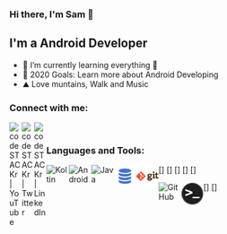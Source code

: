 ### Hi there, I'm Sam 👋

## I'm a Android Developer

- 🌱 I’m currently learning everything 🤣
- 🥅 2020 Goals: Learn more about Android Developing
- ⛰️ Love muntains, Walk and Music

### Connect with me:

[<img align="left" alt="codeSTACKr | YouTube" width="22px" src="https://cdn.jsdelivr.net/npm/simple-icons@v3/icons/whatsapp.svg" />][whatsapp]
[<img align="left" alt="codeSTACKr | Twitter" width="22px" src="https://cdn.jsdelivr.net/npm/simple-icons@v3/icons/telegram.svg" />][telegram]
[<img align="left" alt="codeSTACKr | LinkedIn" width="22px" src="https://cdn.jsdelivr.net/npm/simple-icons@v3/icons/linkedin.svg" />][linkedin]

<br />

### Languages and Tools:

[<img align="left" alt="Koltin" width="40px" src="https://ih1.redbubble.net/image.956420749.2653/flat,750x,075,f-pad,750x1000,f8f8f8.jpg" />]
[<img align="left" alt="Android" width="40px" src="https://upload.wikimedia.org/wikipedia/commons/thumb/3/3e/Android_logo_2019.png/479px-Android_logo_2019.png" />]
[<img align="left" alt="Java" width="40px" src="https://media.proglib.io/posts/2021/04/07/2764e33c74fe89a726a09e4a001d5cd1.jpg" />]
[<img align="left" alt="SQL" width="40px" src="https://raw.githubusercontent.com/github/explore/80688e429a7d4ef2fca1e82350fe8e3517d3494d/topics/sql/sql.png" />]
[<img align="left" alt="Git" width="40px" src="https://raw.githubusercontent.com/github/explore/80688e429a7d4ef2fca1e82350fe8e3517d3494d/topics/git/git.png" />]

[<img align="left" alt="GitHub" width="40px" src="https://1000logos.net/wp-content/uploads/2018/11/GitHub-logo.jpg" />]
[<img align="left" alt="Terminal" width="40px" src="https://raw.githubusercontent.com/github/explore/80688e429a7d4ef2fca1e82350fe8e3517d3494d/topics/terminal/terminal.png" />]

<br />
<br />



[linkedin]: https://linkedin.com/in/codeSTACKr
[telegram]: https://t.me/Gruff_8
[whatsapp]: https://api.whatsapp.com/send?phone=+996777652485
